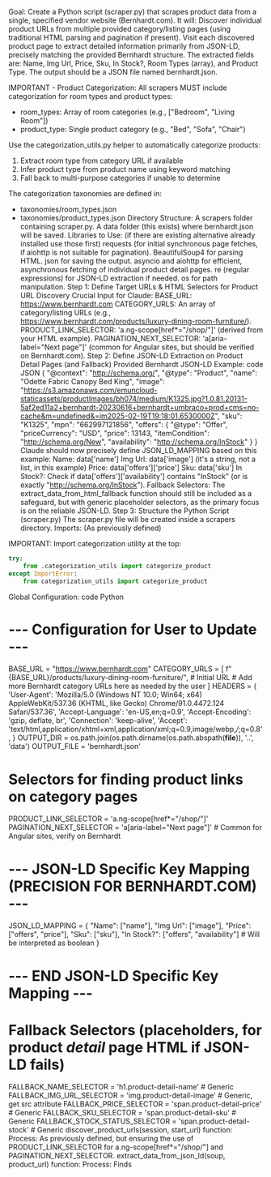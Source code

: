 Goal: Create a Python script (scraper.py) that scrapes product data from a single, specified vendor website (Bernhardt.com). It will:
Discover individual product URLs from multiple provided category/listing pages (using traditional HTML parsing and pagination if present).
Visit each discovered product page to extract detailed information primarily from JSON-LD, precisely matching the provided Bernhardt structure.
The extracted fields are: Name, Img Url, Price, Sku, In Stock?, Room Types (array), and Product Type.
The output should be a JSON file named bernhardt.json.

IMPORTANT - Product Categorization:
All scrapers MUST include categorization for room types and product types:
- room_types: Array of room categories (e.g., ["Bedroom", "Living Room"])
- product_type: Single product category (e.g., "Bed", "Sofa", "Chair")

Use the categorization_utils.py helper to automatically categorize products:
1. Extract room type from category URL if available
2. Infer product type from product name using keyword matching
3. Fall back to multi-purpose categories if unable to determine

The categorization taxonomies are defined in:
- taxonomies/room_types.json
- taxonomies/product_types.json
Directory Structure:
A scrapers folder containing scraper.py.
A data folder (this exists) where bernhardt.json will be saved.
Libraries to Use: (if there are existing alternative already installed use those first)
requests (for initial synchronous page fetches, if aiohttp is not suitable for pagination).
BeautifulSoup4 for parsing HTML.
json for saving the output.
asyncio and aiohttp for efficient, asynchronous fetching of individual product detail pages.
re (regular expressions) for JSON-LD extraction if needed.
os for path manipulation.
Step 1: Define Target URLs & HTML Selectors for Product URL Discovery
Crucial Input for Claude:
BASE_URL: https://www.bernhardt.com
CATEGORY_URLS: An array of category/listing URLs (e.g., https://www.bernhardt.com/products/luxury-dining-room-furniture/).
PRODUCT_LINK_SELECTOR: 'a.ng-scope[href*="/shop/"]' (derived from your HTML example).
PAGINATION_NEXT_SELECTOR: 'a[aria-label="Next page"]' (common for Angular sites, but should be verified on Bernhardt.com).
Step 2: Define JSON-LD Extraction on Product Detail Pages (and Fallback)
Provided Bernhardt JSON-LD Example:
code
JSON
{
  "@context": "http://schema.org/",
  "@type": "Product",
  "name": "Odette Fabric Canopy Bed King",
  "image": "https://s3.amazonaws.com/emuncloud-staticassets/productImages/bh074/medium/K1325.jpg?1.0.81.20131-5af2ed11a2+bernhardt-20230616+bernhardt+umbraco+prod+cms=no-cache&m=undefined&=im2025-02-19T19:18:01.6530000Z",
  "sku": "K1325",
  "mpn": "662997121856",
  "offers": {
    "@type": "Offer",
    "priceCurrency": "USD",
    "price": 13143,
    "itemCondition": "http://schema.org/New",
    "availability": "http://schema.org/InStock"
  }
}
Claude should now precisely define JSON_LD_MAPPING based on this example:
Name: data['name']
Img Url: data['image'] (it's a string, not a list, in this example)
Price: data['offers']['price']
Sku: data['sku']
In Stock?: Check if data['offers']['availability'] contains "InStock" (or is exactly "http://schema.org/InStock").
Fallback Selectors: The extract_data_from_html_fallback function should still be included as a safeguard, but with generic placeholder selectors, as the primary focus is on the reliable JSON-LD.
Step 3: Structure the Python Script (scraper.py)
The scraper.py file will be created inside a scrapers directory.
Imports: (As previously defined)

IMPORTANT: Import categorization utility at the top:
```python
try:
    from .categorization_utils import categorize_product
except ImportError:
    from categorization_utils import categorize_product
```

Global Configuration:
code
Python
# --- Configuration for User to Update ---
BASE_URL = "https://www.bernhardt.com"
CATEGORY_URLS = [
    f"{BASE_URL}/products/luxury-dining-room-furniture/", # Initial URL
    # Add more Bernhardt category URLs here as needed by the user
]
HEADERS = {
    'User-Agent': 'Mozilla/5.0 (Windows NT 10.0; Win64; x64) AppleWebKit/537.36 (KHTML, like Gecko) Chrome/91.0.4472.124 Safari/537.36',
    'Accept-Language': 'en-US,en;q=0.9',
    'Accept-Encoding': 'gzip, deflate, br',
    'Connection': 'keep-alive',
    'Accept': 'text/html,application/xhtml+xml,application/xml;q=0.9,image/webp,*/*;q=0.8',
}
OUTPUT_DIR = os.path.join(os.path.dirname(os.path.abspath(__file__)), '..', 'data')
OUTPUT_FILE = 'bernhardt.json'

# Selectors for finding product links on category pages
PRODUCT_LINK_SELECTOR = 'a.ng-scope[href*="/shop/"]'
PAGINATION_NEXT_SELECTOR = 'a[aria-label="Next page"]' # Common for Angular sites, verify on Bernhardt

# --- JSON-LD Specific Key Mapping (PRECISION FOR BERNHARDT.COM) ---
JSON_LD_MAPPING = {
    "Name": ["name"],
    "Img Url": ["image"],
    "Price": ["offers", "price"],
    "Sku": ["sku"],
    "In Stock?": ["offers", "availability"] # Will be interpreted as boolean
}
# --- END JSON-LD Specific Key Mapping ---

# Fallback Selectors (placeholders, for product *detail* page HTML if JSON-LD fails)
FALLBACK_NAME_SELECTOR = 'h1.product-detail-name' # Generic
FALLBACK_IMG_URL_SELECTOR = 'img.product-detail-image' # Generic, get src attribute
FALLBACK_PRICE_SELECTOR = 'span.product-detail-price' # Generic
FALLBACK_SKU_SELECTOR = 'span.product-detail-sku' # Generic
FALLBACK_STOCK_STATUS_SELECTOR = 'span.product-detail-stock' # Generic
discover_product_urls(session, start_url) function:
Process: As previously defined, but ensuring the use of PRODUCT_LINK_SELECTOR for a.ng-scope[href*="/shop/"] and PAGINATION_NEXT_SELECTOR.
extract_data_from_json_ld(soup, product_url) function:
Process:
Finds <script type="application/ld+json"> tags.
Parses JSON.
Crucially, uses the refined JSON_LD_MAPPING to extract data.
For "Img Url": Directly uses data.get('image').
For "In Stock?": Interprets data.get('offers', {}).get('availability') to a boolean. Given the example uses "http://schema.org/InStock", the logic should check for that exact string.

IMPORTANT - Add Categorization:
After extracting basic product data, categorize the product:
```python
# Categorize product
categorization = categorize_product(product_name, category_url)

# Add to product dictionary
product_data["room_types"] = categorization['room_types']
product_data["product_type"] = categorization['product_type']
```

extract_data_from_html_fallback(soup) function:
Process: As previously defined (generic placeholders).
scrape_single_product_page(session, url) function:
Process: As previously defined, calling extract_data_from_json_ld first, then extract_data_from_html_fallback if necessary.
main() asynchronous function:
Process: As previously defined, iterating through CATEGORY_URLS for discovery and then asyncio.gather for detail extraction.
Execution Block: (As previously defined)

 make sure you this new scraper to the run_scraper.py like the other scrapers